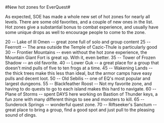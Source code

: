 #New hot zones for EverQuest#

As expected, SOE has made a whole new set of hot zones for nearly all levels. There are some old favorites, and a couple of new ones in the list. Hot zones give a substantial bonus to combat experience, and usually have some unique drops as well to encourage people to come to the zone.

20 -- Lake of Ill Omen -- great zone full of solo and group content
25 -- Feerrott -- The area outside the Temple of Cazic-Thule is particularly good
30 -- Frontier Mountains -- even without the hot zone experience, the Mountain Giant Fort is great xp. With it, even better.
35 -- Tower of Frozen Shadow -- an old favorite.
40 -- Lower Guk -- a great place for a group that doesn't mind pulls of five to ten frogs at a time.
45 -- Wakening Lands -- the thick trees make this less than ideal, but the armor camps have easy pulls and decent loot.
50 -- Old Sebilis -- one of EQ's most popular and largest dungeons.
55 -- Blackfeather Roost -- Not my favorite zone, and having to do quests to go to each island makes this hard to navigate.
60 -- Plane of Storms -- spent DAYS here working on Bastion of Thunder keys, a fun zone with many different things to see and monsters to kill.
65 -- Sunderock Springs -- wonderful quest zone.
70 -- Riftseeker's Sanctum -- great place to bring a group, find a good spot and just pull to the pleasing sound of dings.

